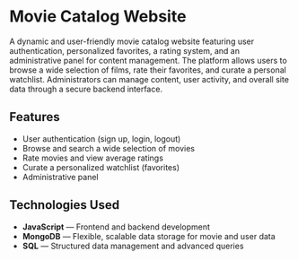 # Movie Catalog Website

A dynamic and user-friendly movie catalog website featuring user authentication, personalized favorites, a rating system, and an administrative panel for content management. The platform allows users to browse a wide selection of films, rate their favorites, and curate a personal watchlist. Administrators can manage content, user activity, and overall site data through a secure backend interface.

## Features

- User authentication (sign up, login, logout)
- Browse and search a wide selection of movies
- Rate movies and view average ratings
- Curate a personalized watchlist (favorites)
- Administrative panel

## Technologies Used

- **JavaScript** — Frontend and backend development
- **MongoDB** — Flexible, scalable data storage for movie and user data
- **SQL** — Structured data management and advanced queries
